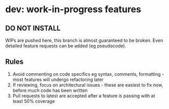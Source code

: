 # dev: work-in-progress features

## DO NOT INSTALL
WIPs are pushed here, this branch is almost guaranteed to be broken.
Even detailed feature requests can be added (eg pseudocode).

## Rules
1. Avoid commenting on code specifics eg syntax, comments, formatting - most features will undergo refactoring later
2. If reviewing, focus on architectural issues - these are easiest to fix now, before much code has been written
3. Pull requests to latest are accepted after a feature is passing with at least 50% coverage